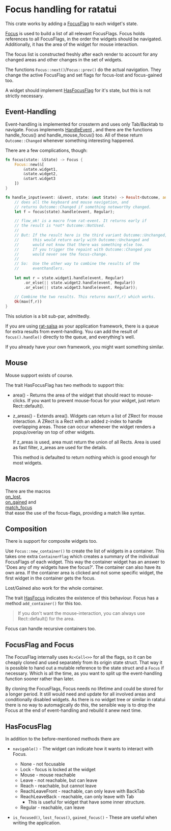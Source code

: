 
# Focus handling for ratatui

This crate works by adding a [FocusFlag]() to each 
widget's state.

[Focus]() is used to build a list of all relevant FocusFlags.
Focus holds references to all FocusFlags, in the order the
widgets should be navigated. Additionally, it has the area of the
widget for mouse interaction.

The focus list is constructed freshly after each render to
account for any changed areas and other changes in the set of
widgets.

The functions `Focus::next()`/`Focus::prev()` do the actual
navigation. They change the active FocusFlag and set flags for
focus-lost and focus-gained too.

A widget should implement [HasFocusFlag]() for it's state, but
this is not strictly necessary.

## Event-Handling

Event-handling is implemented for crossterm and
uses only Tab/Backtab to navigate. Focus implements
[HandleEvent](https://docs.rs/rat-event/latest/rat_event/trait.HandleEvent.html)
, and there are the functions handle_focus() and
handle_mouse_focus() too. All of these return `Outcome::Changed`
whenever something interesting happened.

There are a few complications, though:

```rust ignore
fn focus(state: &State) -> Focus {
    Focus::new(&[
        &state.widget1,
        &state.widget2,
        &start.widget3
    ])
}

fn handle_input(event: &Event, state: &mut State) -> Result<Outcome, anyhow::Error> {
    // does all the keyboard and mouse navigation, and 
    // returns Outcome::Changed if something noteworthy changed. 
    let f = focus(state).handle(event, Regular);

    // flow_ok! is a macro from rat-event. It returns early if 
    // the result is *not* Outcome::NotUsed. 
    //
    // But: If the result here is the third variant Outcome::Unchanged,
    //      this would return early with Outcome::Unchanged and 
    //      would not know that there was something else too. 
    //      If you trigger the repaint with Outcome::Changed you 
    //      would never see the focus-change.
    //
    // So:  Use the other way to combine the results of the
    //      eventhandlers.
    
    let mut r = state.widget1.handle(event, Regular)
        .or_else(|| state.widget2.handle(event, Regular))
        .or_else(|| state.widget3.handle(event, Regular));
    
    // Combine the two results. This returns max(f,r) which works.
    Ok(max(f,r))
}
```

This solution is a bit sub-par, admittedly.

If you are using [rat-salsa](https://crates.io/crates/rat-salsa)
as your application framework, there is a queue for extra results
from event-handling. You can add the result of `focus().handle()`
directly to the queue, and everything's well.

If you already have your own framework, you might want something
similar.

## Mouse

Mouse support exists of course.

The trait HasFocusFlag has two methods to support this:

* area() - Returns the area of the widget that should react
  to mouse-clicks. If you want to prevent mouse-focus for your
  widget, just return Rect::default().
  
* z_areas() - Extends area(). Widgets can return a list of ZRect
  for mouse interaction. A ZRect is a Rect with an added z-index
  to handle overlapping areas. Those can occur whenever the
  widget renders a popup/overlay on top of other widgets.
  
  If z_areas is used, area must return the union of all Rects.
  Area is used as fast filter, z_areas are used for the details.
  
  This method is defaulted to return nothing which is good enough
  for most widgets.
  
## Macros

There are the macros  
[on_lost](crate::on_lost!),  
[on_gained](crate::on_gained!) and  
[match_focus](crate::match_focus!)  
that ease the use of the focus-flags, providing a match like
syntax.

## Composition

There is support for composite widgets too.

Use `Focus::new_container()` to create the list of widgets in
a container. This takes one extra `ContainerFlag` which creates a
summary of the individual FocusFlags of each widget. This way the
container widget has an answer to 'Does any of my widgets have
the focus?'. The container can also have its own area. If the
container area is clicked and not some specific widget, the first
widget in the container gets the focus.

Lost/Gained also work for the whole container.

The trait [HasFocus]() indicates the existence of this behaviour.
Focus has a method `add_container()` for this too.

> If you don't want the mouse-interaction, you can always
> use Rect::default() for the area.

Focus can handle recursive containers too.

## FocusFlag and Focus

The FocusFlag internally uses `Rc<Cell<>>` for all the flags,
so it can be cheaply cloned and used separately from its origin
state struct. That way it is possible to hand out a mutable
reference to the state struct and a `Focus` if necessary. Which
is all the time, as you want to split up the event-handling
function sooner rather than later.

By cloning the FocusFlags, Focus needs no lifetime and could
be stored for a longer period. It still would need and update
for all involved areas and conditionally disabled widgets. As
there is no widget tree or similar in ratatui there is no way to
automagically do this, the sensible way is to drop the Focus at
the end of event-handling and rebuild it anew next time.

## HasFocusFlag

In addition to the before-mentioned methods there are

* `navigable()` - The widget can indicate how it wants to
  interact with Focus. 
  
  - None - not focusable
  - Lock - focus is locked at the widget
  - Mouse - mouse reachable
  - Leave - not reachable, but can leave
  - Reach - reachable, but cannot leave
  - ReachLeaveFront - reachable, can only leave with BackTab
  - ReachLeaveBack - reachable, can only leave with Tab
    - This is useful for widget that have some inner structure.
  - Regular - reachable, can leave
  
* `is_focused()`, `lost_focus()`, `gained_focus()` - These are
  useful when writing the application.

